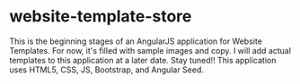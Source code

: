 # website-template-store
This is the beginning stages of an AngularJS application for Website Templates. For now, it's filled with sample images and copy. I will add actual templates to this application at a later date. Stay tuned!! This application uses HTML5, CSS, JS, Bootstrap, and Angular Seed.
